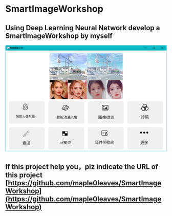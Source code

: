 # SmartImageWorkshop
## Using Deep Learning Neural Network develop a SmartImageWorkshop by myself
![front page](https://github.com/maple0leaves/SmartImageWorkshop/blob/master/software.png)
## If this project help you，plz indicate the URL of this project [https://github.com/maple0leaves/SmartImageWorkshop](https://github.com/maple0leaves/SmartImageWorkshop)
